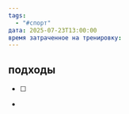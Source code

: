 ```yaml
---
tags:
  - "#спорт"
дата: 2025-07-23T13:00:00
время затраченное на тренировку:
---
```


## подходы

- [ ]
- 

 



 


